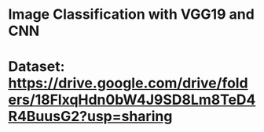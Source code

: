 # Image Classification with VGG19 and CNN

# Dataset: https://drive.google.com/drive/folders/18FlxqHdn0bW4J9SD8Lm8TeD4R4BuusG2?usp=sharing
